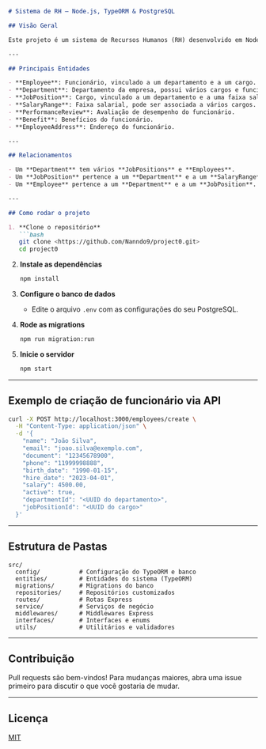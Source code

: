 ```markdown
# Sistema de RH — Node.js, TypeORM & PostgreSQL

## Visão Geral

Este projeto é um sistema de Recursos Humanos (RH) desenvolvido em Node.js com TypeScript, Express e TypeORM, utilizando PostgreSQL como banco de dados. O sistema gerencia funcionários, cargos, departamentos, faixas salariais, avaliações de desempenho, benefícios e endereços.

---

## Principais Entidades

- **Employee**: Funcionário, vinculado a um departamento e a um cargo.
- **Department**: Departamento da empresa, possui vários cargos e funcionários.
- **JobPosition**: Cargo, vinculado a um departamento e a uma faixa salarial.
- **SalaryRange**: Faixa salarial, pode ser associada a vários cargos.
- **PerformanceReview**: Avaliação de desempenho do funcionário.
- **Benefit**: Benefícios do funcionário.
- **EmployeeAddress**: Endereço do funcionário.

---

## Relacionamentos

- Um **Department** tem vários **JobPositions** e **Employees**.
- Um **JobPosition** pertence a um **Department** e a um **SalaryRange**.
- Um **Employee** pertence a um **Department** e a um **JobPosition**.

---

## Como rodar o projeto

1. **Clone o repositório**
   ```bash
   git clone <https://github.com/Nanndo9/project0.git>
   cd project0
   ```

2. **Instale as dependências**
   ```bash
   npm install
   ```

3. **Configure o banco de dados**
   - Edite o arquivo `.env` com as configurações do seu PostgreSQL.

4. **Rode as migrations**
   ```bash
   npm run migration:run
   ```

5. **Inicie o servidor**
   ```bash
   npm start
   ```

---

## Exemplo de criação de funcionário via API

```bash
curl -X POST http://localhost:3000/employees/create \
  -H "Content-Type: application/json" \
  -d '{
    "name": "João Silva",
    "email": "joao.silva@exemplo.com",
    "document": "12345678900",
    "phone": "11999998888",
    "birth_date": "1990-01-15",
    "hire_date": "2023-04-01",
    "salary": 4500.00,
    "active": true,
    "departmentId": "<UUID do departamento>",
    "jobPositionId": "<UUID do cargo>"
  }'
```

---

## Estrutura de Pastas

```
src/
  config/           # Configuração do TypeORM e banco
  entities/         # Entidades do sistema (TypeORM)
  migrations/       # Migrations do banco
  repositories/     # Repositórios customizados
  routes/           # Rotas Express
  service/          # Serviços de negócio
  middlewares/      # Middlewares Express
  interfaces/       # Interfaces e enums
  utils/            # Utilitários e validadores
```

---

## Contribuição

Pull requests são bem-vindos! Para mudanças maiores, abra uma issue primeiro para discutir o que você gostaria de mudar.

---

## Licença

[MIT](LICENSE)
```